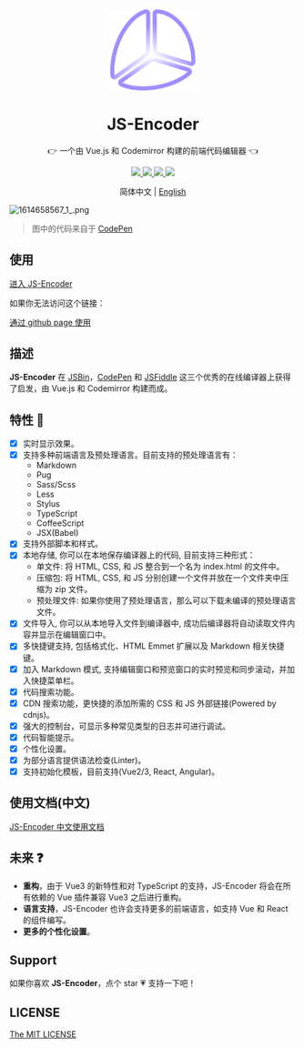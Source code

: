 <div align=center>
  <img width="150" src="./src/assets/images/logo.svg"/>
</div>

<h1 align="center">JS-Encoder</h1>

<p align="center">👉 一个由 Vue.js 和 Codemirror 构建的前端代码编辑器 👈</p>

<div align=center>
  <a href="https://travis-ci.org/Longgererer/JS-Encoder">
    <img src="https://img.shields.io/travis/Longgererer/JS-Encoder.svg?style=flat-square"/>
  </a>
  <a href="https://github.styleci.io/repos/190842308">
    <img src="https://img.shields.io/badge/StyleCI-passed-green.svg?style=flat-square"/>
  </a>
  <a href="https://github.com/prettier/prettier">
    <img src="https://img.shields.io/badge/code_style-prettier-ff69b4.svg?style=flat-square"/>
  </a>
  <a href="https://github.com/Longgererer/JS-Encoder/blob/master/LICENSE">
    <img src="https://img.shields.io/badge/LICENSE-MIT-blue.svg?style=flat-square"/>
  </a>
</div>

<p align="center">简体中文 | <a href="https://github.com/Longgererer/JS-Encoder/blob/master/READMECN.md">English</a></p>

![1614658567_1_.png](http://picstore.lliiooiill.cn/1642123287%281%29.jpg)

> 图中的代码来自于 [CodePen](https://codepen.io/andymerskin/pen/XNMWvQ)

## 使用

[进入 JS-Encoder](http://jsencoder.lliiooiill.cn/)

如果你无法访问这个链接：

[通过 github page 使用](https://js-encoder.github.io/JS-Encoder-preview/)

## 描述

**JS-Encoder** 在 [JSBin](https://jsbin.com/)，[CodePen](https://codepen.io/) 和 [JSFiddle](https://jsfiddle.net/) 这三个优秀的在线编译器上获得了启发，由 Vue.js 和 Codemirror 构建而成。

## 特性 🌟

- [x] 实时显示效果。
- [x] 支持多种前端语言及预处理语言。目前支持的预处理语言有：
  - Markdown
  - Pug
  - Sass/Scss
  - Less
  - Stylus
  - TypeScript
  - CoffeeScript
  - JSX(Babel)
- [x] 支持外部脚本和样式。
- [x] 本地存储, 你可以在本地保存编译器上的代码, 目前支持三种形式：
  - 单文件: 将 HTML, CSS, 和 JS 整合到一个名为 index.html 的文件中。
  - 压缩包: 将 HTML, CSS, 和 JS 分别创建一个文件并放在一个文件夹中压缩为 zip 文件。
  - 预处理文件: 如果你使用了预处理语言，那么可以下载未编译的预处理语言文件。
- [x] 文件导入, 你可以从本地导入文件到编译器中, 成功后编译器将自动读取文件内容并显示在编辑窗口中。
- [x] 多快捷键支持, 包括格式化、HTML Emmet 扩展以及 Markdown 相关快捷键。
- [x] 加入 Markdown 模式, 支持编辑窗口和预览窗口的实时预览和同步滚动，并加入快捷菜单栏。
- [x] 代码搜索功能。
- [x] CDN 搜索功能，更快捷的添加所需的 CSS 和 JS 外部链接(Powered by cdnjs)。
- [x] 强大的控制台，可显示多种常见类型的日志并可进行调试。
- [x] 代码智能提示。
- [x] 个性化设置。
- [x] 为部分语言提供语法检查(Linter)。
- [x] 支持初始化模板，目前支持(Vue2/3, React, Angular)。

## 使用文档(中文)

[JS-Encoder 中文使用文档](http://doc.lliiooiill.cn/)

## 未来 ❓

- **重构**，由于 Vue3 的新特性和对 TypeScript 的支持，JS-Encoder 将会在所有依赖的 Vue 插件兼容 Vue3 之后进行重构。
- **语言支持**，JS-Encoder 也许会支持更多的前端语言，如支持 Vue 和 React 的组件编写。
- **更多的个性化设置**。

## Support

如果你喜欢 **JS-Encoder**，点个 star 💗 支持一下吧！

## LICENSE

[The MIT LICENSE](https://github.com/Longgererer/JS-Encoder/blob/master/LICENSE)
